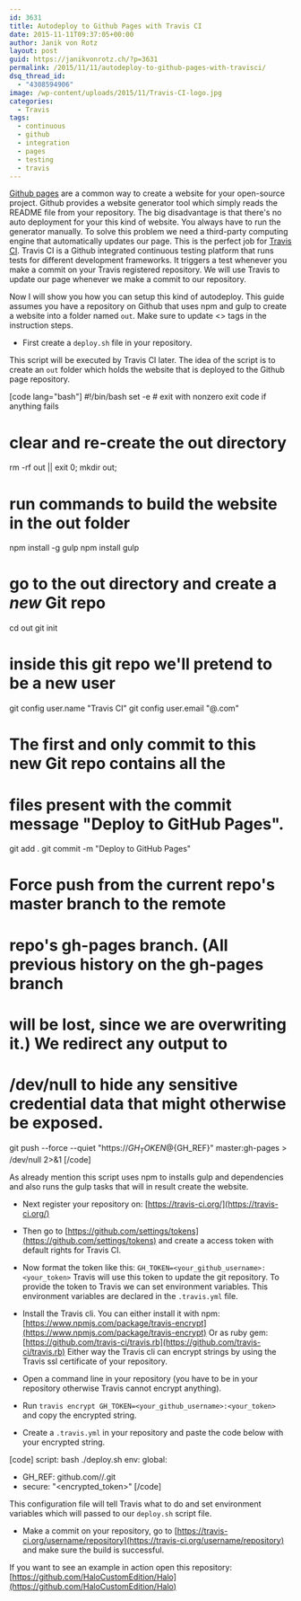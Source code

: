 ```yaml
---
id: 3631
title: Autodeploy to Github Pages with Travis CI
date: 2015-11-11T09:37:05+00:00
author: Janik von Rotz
layout: post
guid: https://janikvonrotz.ch/?p=3631
permalink: /2015/11/11/autodeploy-to-github-pages-with-travisci/
dsq_thread_id:
  - "4308594906"
image: /wp-content/uploads/2015/11/Travis-CI-logo.jpg
categories:
  - Travis
tags:
  - continuous
  - github
  - integration
  - pages
  - testing
  - travis
---
```

[Github pages](https://pages.github.com/) are a common way to create a website for your open-source project.
Github provides a website generator tool which simply reads the README file from your repository.
The big disadvantage is that there's no auto deployment for your this kind of website. You always have to run the generator manually.
To solve this problem we need a third-party computing engine that automatically updates our page. This is the perfect job for [Travis CI](https://travis-ci.org).
Travis CI is a Github integrated continuous testing platform that runs tests for different development frameworks. It triggers a test whenever you make a commit on your Travis registered repository. We will use Travis to update our page whenever we make a commit to our repository.
<!--more-->

Now I will show you how you can setup this kind of autodeploy. This guide assumes you have a repository on Github that uses npm and gulp to create a website into a folder named `out`. Make sure to update <> tags in the instruction steps.

* First create a `deploy.sh` file in your repository.

This script will be executed by Travis CI later. The idea of the script is to create an `out` folder which holds the website that is deployed to the Github page repository.

[code lang="bash"]
#!/bin/bash
set -e # exit with nonzero exit code if anything fails

# clear and re-create the out directory
rm -rf out || exit 0;
mkdir out;

# run commands to build the website in the out folder
npm install -g gulp
npm install
gulp

# go to the out directory and create a *new* Git repo
cd out
git init

# inside this git repo we'll pretend to be a new user
git config user.name "Travis CI"
git config user.email "<name>@<domain>.com"

# The first and only commit to this new Git repo contains all the
# files present with the commit message "Deploy to GitHub Pages".
git add .
git commit -m "Deploy to GitHub Pages"

# Force push from the current repo's master branch to the remote
# repo's gh-pages branch. (All previous history on the gh-pages branch
# will be lost, since we are overwriting it.) We redirect any output to
# /dev/null to hide any sensitive credential data that might otherwise be exposed.
git push --force --quiet "https://${GH_TOKEN}@${GH_REF}" master:gh-pages > /dev/null 2>&amp;1
[/code]

As already mention this script uses npm to installs gulp and dependencies and also runs the gulp tasks that will in result create the website.

* Next register your repository on: [https://travis-ci.org/](https://travis-ci.org/)
* Then go to [https://github.com/settings/tokens](https://github.com/settings/tokens) and create a access token with default rights for Travis CI.
* Now format the token like this: `GH_TOKEN=<your_github_username>:<your_token>`
Travis will use this token to update the git repository. To provide the token to Travis we can set environment variables. This environment variables are declared in the `.travis.yml` file.

* Install the Travis cli.
You can either install it with npm: [https://www.npmjs.com/package/travis-encrypt](https://www.npmjs.com/package/travis-encrypt)
Or as ruby gem: [https://github.com/travis-ci/travis.rb](https://github.com/travis-ci/travis.rb)
Either way the Travis cli can encrypt strings by using the Travis ssl certificate of your repository.

* Open a command line in your repository (you have to be in your repository otherwise Travis cannot encrypt anything).
* Run `travis encrypt GH_TOKEN=<your_github_username>:<your_token>` and copy the encrypted string.
* Create a `.travis.yml` in your repository and paste the code below with your encrypted string.

[code]
script: bash ./deploy.sh
env:
  global:
  - GH_REF: github.com/<username>/<repository>.git
  - secure: "<encrypted_token>"
[/code]

This configuration file will tell Travis what to do and set environment variables which will passed to our `deploy.sh` script file.

* Make a commit on your repository, go to [https://travis-ci.org/username/repository](https://travis-ci.org/username/repository) and make sure the build is successful.

If you want to see an example in action open this repository: [https://github.com/HaloCustomEdition/Halo](https://github.com/HaloCustomEdition/Halo)
